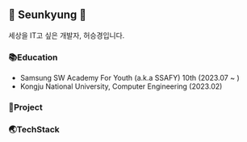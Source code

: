 ## 🐬 Seunkyung 🐬
세상을 IT고 싶은 개발자, 허승경입니다.

### 📚Education
- Samsung SW Academy For Youth (a.k.a SSAFY) 10th (2023.07 ~ )
- Kongju National University, Computer Engineering (2023.02)

### 💙Project

### 🌏TechStack



